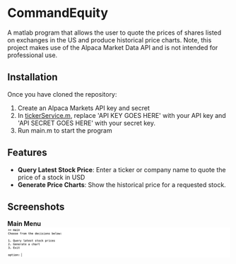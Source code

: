 # CommandEquity
A matlab program that allows the user to quote the prices of shares listed on exchanges in the US and produce historical price charts. Note, this project makes use of the Alpaca Market Data API and is not intended for professional use.

## Installation
Once you have cloned the repository:
1. Create an Alpaca Markets API key and secret
2. In [tickerService.m](./tickerService.m), replace 'API KEY GOES HERE' with your API key and 'API SECRET GOES HERE' with your secret key.
3. Run main.m to start the program

## Features
- **Query Latest Stock Price**: Enter a ticker or company name to quote the price of a stock in USD
- **Generate Price Charts**: Show the historical price for a requested stock.

## Screenshots
**Main Menu**
<img src="https://github.com/vas-byte/CommandEquity/blob/main/Screenshots/main%20menu.png?raw=true">
   
